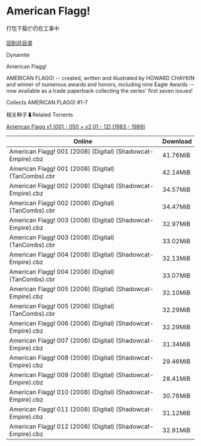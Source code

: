 # American Flagg!

打包下载📦仍在工事中

[回到总目录](/Catalogs.md)

Dynamite

American Flagg!

AMERICAN FLAGG! -- created, written and illustrated by HOWARD CHAYKIN and winner of numerous awards and honors, including nine Eagle Awards -- now available as a trade paperback collecting the series' first seven issues!



Collects AMERICAN FLAGG! #1-7





相关种子⬇Related Torrents

[American Flagg v1 (001 - 050 + v2 01 - 12) (1983 - 1989)](https://github.com/alicewish/markdown/blob/master/torrent/American-Flagg-v1--001---050---v2-01---12---1983---1989.md)

Online | Download
--- | ---
American Flagg! 001 (2008) (Digital) (Shadowcat-Empire).cbz | 41.76MiB
American Flagg! 001 (2008) (Digital) (TanCombs).cbr | 42.14MiB
American Flagg! 002 (2008) (Digital) (Shadowcat-Empire).cbz | 34.57MiB
American Flagg! 002 (2008) (Digital) (TanCombs).cbr | 34.47MiB
American Flagg! 003 (2008) (Digital) (Shadowcat-Empire).cbz | 32.97MiB
American Flagg! 003 (2008) (Digital) (TanCombs).cbr | 33.02MiB
American Flagg! 004 (2008) (Digital) (Shadowcat-Empire).cbz | 32.13MiB
American Flagg! 004 (2008) (Digital) (TanCombs).cbr | 33.07MiB
American Flagg! 005 (2008) (Digital) (Shadowcat-Empire).cbz | 32.10MiB
American Flagg! 005 (2008) (Digital) (TanCombs).cbr | 32.29MiB
American Flagg! 006 (2008) (Digital) (Shadowcat-Empire).cbz | 32.29MiB
American Flagg! 007 (2008) (Digital) (Shadowcat-Empire).cbz | 31.34MiB
American Flagg! 008 (2008) (Digital) (Shadowcat-Empire).cbz | 29.46MiB
American Flagg! 009 (2008) (Digital) (Shadowcat-Empire).cbz | 28.41MiB
American Flagg! 010 (2008) (Digital) (Shadowcat-Empire).cbz | 30.76MiB
American Flagg! 011 (2008) (Digital) (Shadowcat-Empire).cbz | 31.12MiB
American Flagg! 012 (2008) (Digital) (Shadowcat-Empire).cbz | 32.91MiB